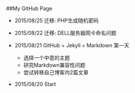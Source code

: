##My GitHub Page

- 2015/08/25 迁移: PHP生成随机密码

- 2015/08/22 迁移: DELL服务器网卡命名问题

- 2015/08/21 GitHub + Jekyll + Markdown 第一天
  - 选择一个中意的主题
  - 研究Markdown兼容性问题
  - 尝试转移自己博客内2篇文章

- 2015/08/20 Start
